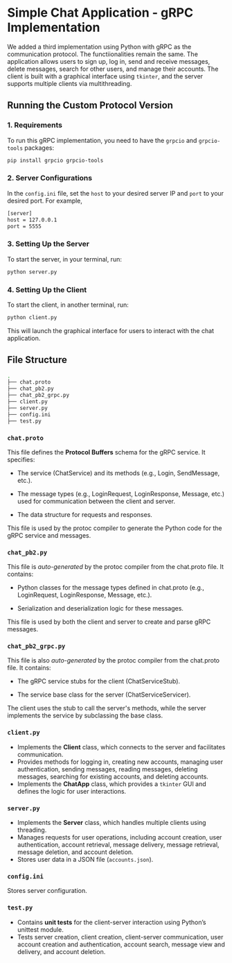 # Simple Chat Application - gRPC Implementation

We added a third implementation using Python with gRPC as the communication protocol. The functiionalities remain the same. The application allows users to sign up, log in, send and receive messages, delete messages, search for other users, and manage their accounts. The client is built with a graphical interface using `tkinter`, and the server supports multiple clients via multithreading. 

## Running the Custom Protocol Version

### 1. Requirements

To run this gRPC implementation, you need to have the `grpcio` and `grpcio-tools` packages:

   ```sh
   pip install grpcio grpcio-tools
   ```

### 2. Server Configurations
In the `config.ini` file, set the `host` to your desired server IP and `port` to your desired port. For example, 

```sh
[server]
host = 127.0.0.1
port = 5555
```

### 3. Setting Up the Server

To start the server, in your terminal, run:

```sh
python server.py
```

### 4. Setting Up the Client

To start the client, in another terminal, run:

```sh
python client.py
```
This will launch the graphical interface for users to interact with the chat application. 

## File Structure

```sh
.
├── chat.proto                
├── chat_pb2.py               
├── chat_pb2_grpc.py          
├── client.py               
├── server.py                 
├── config.ini                           
├── test.py                   
```

### `chat.proto`
This file defines the **Protocol Buffers** schema for the gRPC service. It specifies:

- The service (ChatService) and its methods (e.g., Login, SendMessage, etc.).

- The message types (e.g., LoginRequest, LoginResponse, Message, etc.) used for communication between the client and server.

- The data structure for requests and responses.

This file is used by the protoc compiler to generate the Python code for the gRPC service and messages.

### `chat_pb2.py`
This file is *auto-generated* by the protoc compiler from the chat.proto file. It contains:

- Python classes for the message types defined in chat.proto (e.g., LoginRequest, LoginResponse, Message, etc.).

- Serialization and deserialization logic for these messages.

This file is used by both the client and server to create and parse gRPC messages.

### `chat_pb2_grpc.py`
This file is also *auto-generated* by the protoc compiler from the chat.proto file. It contains:

- The gRPC service stubs for the client (ChatServiceStub).

- The service base class for the server (ChatServiceServicer).

The client uses the stub to call the server's methods, while the server implements the service by subclassing the base class.

### `client.py`
- Implements the **Client** class, which connects to the server and facilitates communication.
- Provides methods for logging in, creating new accounts, managing user authentication, sending messages, reading messages, deleting messages, searching for existing accounts, and deleting accounts. 
- Implements the **ChatApp** class, which provides a `tkinter` GUI and defines the logic for user interactions.

### `server.py`
- Implements the **Server** class, which handles multiple clients using threading.
- Manages requests for user operations, including account creation, user authentication, account retrieval, message delivery, message retrieval, message deletion, and account deletion.
- Stores user data in a JSON file (`accounts.json`).

### `config.ini`
Stores server configuration.

### `test.py`
- Contains **unit tests** for the client-server interaction using Python’s unittest module.
- Tests server creation, client creation, client-server communication, user account creation and authentication, account search, message view and delivery, and account deletion.
